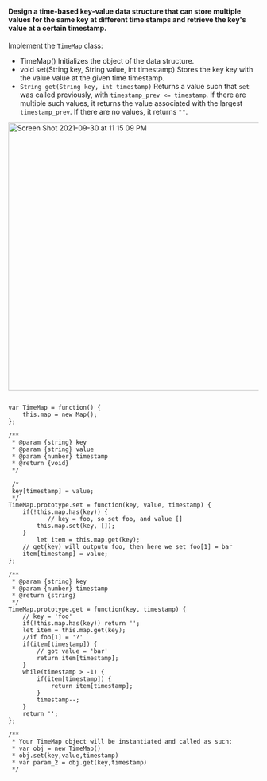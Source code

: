 #### Design a time-based key-value data structure that can store multiple values for the same key at different time stamps and retrieve the key's value at a certain timestamp.  

Implement the `TimeMap` class:
- TimeMap() Initializes the object of the data structure.
- void set(String key, String value, int timestamp) Stores the key key with the value value at the given time timestamp.
- `String get(String key, int timestamp)` Returns a value such that `set` was called previously, with `timestamp_prev <= timestamp`. If there are multiple such values, it returns the value associated with the largest `timestamp_prev`. If there are no values, it returns `""`.


<img width="538" alt="Screen Shot 2021-09-30 at 11 15 09 PM" src="https://user-images.githubusercontent.com/37787994/135574184-a24f1d24-ed4b-4667-96ab-878a4815620e.png">


```JS
  
var TimeMap = function() {
    this.map = new Map();
};

/** 
 * @param {string} key 
 * @param {string} value 
 * @param {number} timestamp
 * @return {void}
 */
 
 /*
 key[timestamp] = value;
 */
TimeMap.prototype.set = function(key, value, timestamp) {
    if(!this.map.has(key)) {
		   // key = foo, so set foo, and value []
        this.map.set(key, []);
    }
		let item = this.map.get(key);
    // get(key) will outputu foo, then here we set foo[1] = bar
    item[timestamp] = value;
};

/** 
 * @param {string} key 
 * @param {number} timestamp
 * @return {string}
 */
TimeMap.prototype.get = function(key, timestamp) {
    // key = 'foo'
    if(!this.map.has(key)) return '';
    let item = this.map.get(key);
    //if foo[1] = '?'
    if(item[timestamp]) {
        // got value = 'bar'
        return item[timestamp];
    }
    while(timestamp > -1) {
        if(item[timestamp]) {
            return item[timestamp];
        }
        timestamp--;
    }
    return '';
};

/** 
 * Your TimeMap object will be instantiated and called as such:
 * var obj = new TimeMap()
 * obj.set(key,value,timestamp)
 * var param_2 = obj.get(key,timestamp)
 */
```

